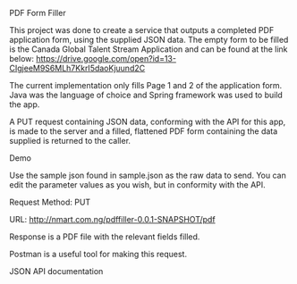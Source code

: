 PDF Form Filler

This project was done to create a service that outputs a completed PDF application form, using the supplied JSON data.
The empty form to be filled is the Canada Global Talent Stream Application and can be found at the link below:
https://drive.google.com/open?id=13-CIgjeeM9S6MLh7KkrI5daoKjuund2C

The current implementation only fills Page 1 and 2 of the application form. Java was the language of choice and Spring framework was used to build the app.

A PUT request containing JSON data, conforming with the API for this app, is made to the server and a filled, flattened PDF form containing the data supplied is returned to the caller.

Demo

Use the sample json found in sample.json as the raw data to send. You can edit the parameter values as you wish, but in conformity with the API.

Request Method: PUT

URL: http://nmart.com.ng/pdffiller-0.0.1-SNAPSHOT/pdf

Response is a PDF file with the relevant fields filled.

Postman is a useful tool for making this request.

JSON API documentation

  
